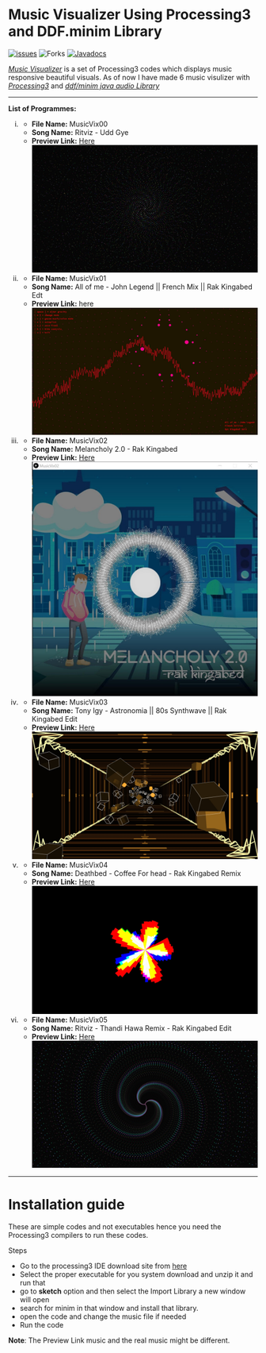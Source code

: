 # **Music Visualizer Using Processing3 and DDF.minim Library**
[![issues](https://img.shields.io/github/issues/Debagnik/Music_Visualizers_Project)](https://github.com/Debagnik/Music_Visualizers_Project/issues) ![Forks](https://img.shields.io/github/forks/Debagnik/Music_Visualizers_Project?style=plastic) [![Javadocs](http://www.javadoc.io/badge/net.compartmental.code/minim.svg)](http://www.javadoc.io/doc/net.compartmental.code/minim)

*[Music Visualizer](https://github.com/Debagnik/Music_Visualizers_Project)* is a set of Processing3 codes which displays music responsive beautiful visuals. As of now I have made 6 music visulizer with *[Processing3](https://processing.org/)* and *[ddf/minim java audio Library](https://github.com/ddf/Minim)* 

***
**List of Programmes:**<br />
<ol type="i">
<li>
<ul>
<li><b>File Name:</b> MusicVix00</li>
<li><b>Song Name:</b> Ritviz - Udd Gye</li>
<li><b>Preview Link:</b> <a href="https://youtu.be/v0IzcwqNRns">Here</a></li>
<img src="images/1.jpg">
</ul>
</li>

<li>
<ul>
<li><b>File Name:</b> MusicVix01</b></li>
<li><b>Song Name:</b> All of me - John Legend || French Mix || Rak Kingabed Edt</li>
<li><b>Preview Link:</b> <a hrf="https://youtu.be/V6_t-n78YnI">here</a></li>
<img src="images/2.jpg">
</ul>
</li>

<li>
<ul>
<li><b>File Name:</b> MusicVix02</li>
<li><b>Song Name:</b> Melancholy 2.0 - Rak Kingabed</li>
<li><b>Preview Link:</b> <a href="https://www.linkedin.com/feed/update/urn:li:activity:6705573447105351680/">Here</a></li>
<img src="images/3.jpg">
</ul>
</li>

<li>
<ul>
<li><b>File Name:</b> MusicVix03</li>
<li><b>Song Name:</b> Tony Igy - Astronomia || 80s Synthwave || Rak Kingabed Edit</li>
<li><b>Preview Link:</b> <a href="https://youtu.be/Fo7G5acogP8">Here</a></li>
<img src="images/4.jpg">
</ul>
</li>

<li>
<ul>
<li><b>File Name:</b> MusicVix04</li>
<li><b>Song Name:</b> Deathbed - Coffee For head - Rak Kingabed Remix</li>
<li><b>Preview Link:</b> <a href="https://www.instagram.com/tv/CHF5GgiH7Up/?utm_source=ig_web_copy_link">Here</a></li>
<img src="images/5.jpg">
</ul>
</li>

<li>
<ul>
<li><b>File Name:</b> MusicVix05</li>
<li><b>Song Name:</b> Ritviz - Thandi Hawa Remix - Rak Kingabed Edit</li>
<li><b>Preview Link:</b> <a href="https://soundcloud.com/rak_kingabed/dance-monkey-bollywood-style">Here</a></li>
<img src="images/6.jpg">
</ul>
</li>
</ol>

***
# Installation guide

These are simple codes and not executables hence you need the Processing3 compilers to run these codes.

Steps
* Go to the processing3 IDE download site from [here](processing.org/download/)
* Select the proper executable for you system download and unzip it and run that
* go to **sketch** option and then select the Import Library a new window will open
* search for minim in that window and install that library.
* open the code and change the music file if needed
* Run the code

**Note**: The Preview Link music and the real music might be different.
